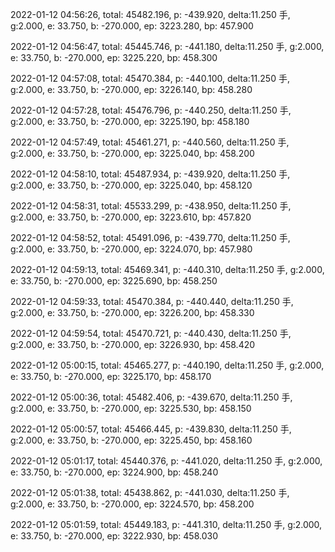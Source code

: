 2022-01-12 04:56:26, total: 45482.196, p: -439.920, delta:11.250 手, g:2.000, e: 33.750, b: -270.000, ep: 3223.280, bp: 457.900

2022-01-12 04:56:47, total: 45445.746, p: -441.180, delta:11.250 手, g:2.000, e: 33.750, b: -270.000, ep: 3225.220, bp: 458.300

2022-01-12 04:57:08, total: 45470.384, p: -440.100, delta:11.250 手, g:2.000, e: 33.750, b: -270.000, ep: 3226.140, bp: 458.280

2022-01-12 04:57:28, total: 45476.796, p: -440.250, delta:11.250 手, g:2.000, e: 33.750, b: -270.000, ep: 3225.190, bp: 458.180

2022-01-12 04:57:49, total: 45461.271, p: -440.560, delta:11.250 手, g:2.000, e: 33.750, b: -270.000, ep: 3225.040, bp: 458.200

2022-01-12 04:58:10, total: 45487.934, p: -439.920, delta:11.250 手, g:2.000, e: 33.750, b: -270.000, ep: 3225.040, bp: 458.120

2022-01-12 04:58:31, total: 45533.299, p: -438.950, delta:11.250 手, g:2.000, e: 33.750, b: -270.000, ep: 3223.610, bp: 457.820

2022-01-12 04:58:52, total: 45491.096, p: -439.770, delta:11.250 手, g:2.000, e: 33.750, b: -270.000, ep: 3224.070, bp: 457.980

2022-01-12 04:59:13, total: 45469.341, p: -440.310, delta:11.250 手, g:2.000, e: 33.750, b: -270.000, ep: 3225.690, bp: 458.250

2022-01-12 04:59:33, total: 45470.384, p: -440.440, delta:11.250 手, g:2.000, e: 33.750, b: -270.000, ep: 3226.200, bp: 458.330

2022-01-12 04:59:54, total: 45470.721, p: -440.430, delta:11.250 手, g:2.000, e: 33.750, b: -270.000, ep: 3226.930, bp: 458.420

2022-01-12 05:00:15, total: 45465.277, p: -440.190, delta:11.250 手, g:2.000, e: 33.750, b: -270.000, ep: 3225.170, bp: 458.170

2022-01-12 05:00:36, total: 45482.406, p: -439.670, delta:11.250 手, g:2.000, e: 33.750, b: -270.000, ep: 3225.530, bp: 458.150

2022-01-12 05:00:57, total: 45466.445, p: -439.830, delta:11.250 手, g:2.000, e: 33.750, b: -270.000, ep: 3225.450, bp: 458.160

2022-01-12 05:01:17, total: 45440.376, p: -441.020, delta:11.250 手, g:2.000, e: 33.750, b: -270.000, ep: 3224.900, bp: 458.240

2022-01-12 05:01:38, total: 45438.862, p: -441.030, delta:11.250 手, g:2.000, e: 33.750, b: -270.000, ep: 3224.570, bp: 458.200

2022-01-12 05:01:59, total: 45449.183, p: -441.310, delta:11.250 手, g:2.000, e: 33.750, b: -270.000, ep: 3222.930, bp: 458.030